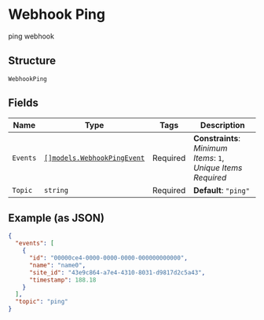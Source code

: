 
# Webhook Ping

ping webhook

## Structure

`WebhookPing`

## Fields

| Name | Type | Tags | Description |
|  --- | --- | --- | --- |
| `Events` | [`[]models.WebhookPingEvent`](../../doc/models/webhook-ping-event.md) | Required | **Constraints**: *Minimum Items*: `1`, *Unique Items Required* |
| `Topic` | `string` | Required | **Default**: `"ping"` |

## Example (as JSON)

```json
{
  "events": [
    {
      "id": "00000ce4-0000-0000-0000-000000000000",
      "name": "name0",
      "site_id": "43e9c864-a7e4-4310-8031-d9817d2c5a43",
      "timestamp": 188.18
    }
  ],
  "topic": "ping"
}
```

